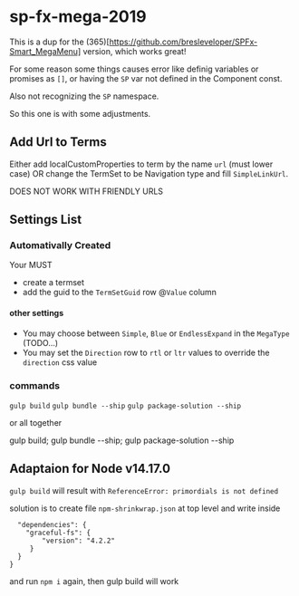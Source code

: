 # sp-fx-mega-2019

This is a dup for the (365)[https://github.com/bresleveloper/SPFx-Smart_MegaMenu] version, which works great!

For some reason some things causes error like definig variables or promises as `[]`, or having the `SP` var not defined in the Component const.

Also not recognizing the `SP` namespace.

So this one is with some adjustments.

## Add Url to Terms

Either add localCustomProperties to term by the name `url` (must lower case) OR change the TermSet to be Navigation type and fill `SimpleLinkUrl`.

DOES NOT WORK WITH FRIENDLY URLS

## Settings List

### Automativally Created

Your MUST

- create a termset
- add the guid to the `TermSetGuid` row @`Value` column

#### other settings

- You may choose between `Simple`, `Blue` or `EndlessExpand` in the `MegaType` (TODO...)
- You may set the `Direction` row to `rtl` or `ltr` values to override the `direction` css value


### commands

`gulp build`
`gulp bundle --ship`
`gulp package-solution --ship`

or all together

gulp build; gulp bundle --ship; gulp package-solution --ship


## Adaptaion for Node v14.17.0
`gulp build` will result with `ReferenceError: primordials is not defined`

solution is to create file `npm-shrinkwrap.json` at top level and write inside
```{
  "dependencies": {
    "graceful-fs": {
        "version": "4.2.2"
     }
  }
}
```
and run `npm i` again, then gulp build will work



